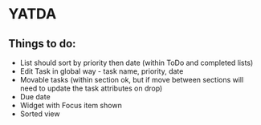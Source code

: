 #  YATDA
## Things to do:
- List should sort by priority then date (within ToDo and completed lists)
- Edit Task in global way - task name, priority, date
- Movable tasks (within section ok, but if move between sections will need to update the task attributes on drop)
- Due date
- Widget with Focus item shown
- Sorted view
